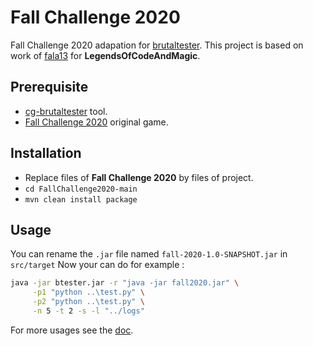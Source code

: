 # Fall Challenge 2020

Fall Challenge 2020 adapation for [brutaltester](https://github.com/dreignier/cg-brutaltester).
This project is based on work of [fala13](https://github.com/fala13) for **LegendsOfCodeAndMagic**.

## Prerequisite

- [cg-brutaltester](https://github.com/dreignier/cg-brutaltester) tool.
- [Fall Challenge 2020](https://github.com/CodinGame/FallChallenge2020) original game.

## Installation

- Replace files of **Fall Challenge 2020** by files of project.
- `cd FallChallenge2020-main`
- `mvn clean install package`

## Usage

You can rename the `.jar` file named `fall-2020-1.0-SNAPSHOT.jar` in `src/target`
Now your can do for example :

```bash
java -jar btester.jar -r "java -jar fall2020.jar" \
     -p1 "python ..\test.py" \
     -p2 "python ..\test.py" \
     -n 5 -t 2 -s -l "../logs"
```

For more usages see the [doc](https://github.com/dreignier/cg-brutaltester).